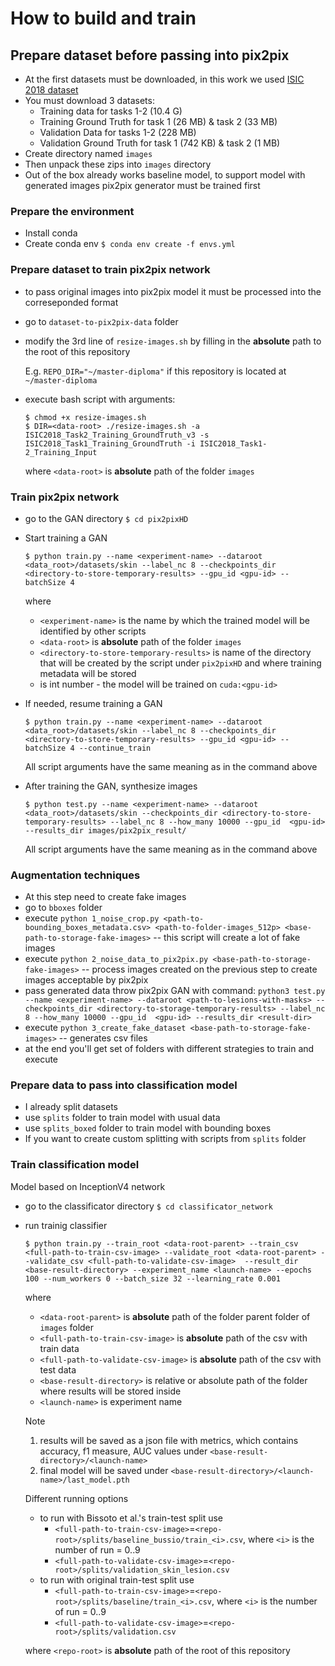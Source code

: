 # How to build and train
 
## Prepare dataset before passing into pix2pix
* At the first datasets must be downloaded, in this work we used [ISIC 2018 dataset](https://challenge.isic-archive.com/data/#2018)
* You must download 3 datasets:
  * Training data for tasks 1-2 (10.4 G)
  * Training Ground Truth for task 1 (26 MB) & task 2 (33 MB)
  * Validation Data for tasks 1-2 (228 MB)
  * Validation Ground Truth for task 1 (742 KB) & task 2 (1 MB)
* Create directory named `images`
* Then unpack these zips into `images` directory
* Out of the box already works baseline model, to support model with generated images pix2pix generator must be trained first

### Prepare the environment
* Install conda
* Create conda env `$ conda env create -f envs.yml`

### Prepare dataset to train pix2pix network
* to pass original images into pix2pix model it must be processed into the correseponded format
* go to `dataset-to-pix2pix-data` folder
* modify the 3rd line of `resize-images.sh` by filling in the __absolute__ path to the root of this repository

  E.g. `REPO_DIR="~/master-diploma"` if this repository is located at `~/master-diploma`
* execute bash script with arguments: 
  ```
  $ chmod +x resize-images.sh
  $ DIR=<data-root> ./resize-images.sh -a ISIC2018_Task2_Training_GroundTruth_v3 -s ISIC2018_Task1_Training_GroundTruth -i ISIC2018_Task1-2_Training_Input
  ```

  where `<data-root>` is __absolute__ path of the folder `images`

### Train pix2pix network
* go to the GAN directory `$ cd pix2pixHD`
* Start training a GAN
  ```
  $ python train.py --name <experiment-name> --dataroot <data_root>/datasets/skin --label_nc 8 --checkpoints_dir <directory-to-store-temporary-results> --gpu_id <gpu-id> --batchSize 4
  ```

  where 
  * `<experiment-name>` is the name by which the trained model will be identified by other scripts
  * `<data-root>` is __absolute__ path of the folder `images`
  * `<directory-to-store-temporary-results>` is name of the directory that will be created by the script under `pix2pixHD` and where training metadata will be stored
  * <gpu-id> is int number - the model will be trained on `cuda:<gpu-id>`
* If needed, resume training a GAN
  ```
  $ python train.py --name <experiment-name> --dataroot <data_root>/datasets/skin --label_nc 8 --checkpoints_dir <directory-to-store-temporary-results> --gpu_id <gpu-id> --batchSize 4 --continue_train
  ```

  All script arguments have the same meaning as in the command above
* After training the GAN, synthesize images 
  ```
  $ python test.py --name <experiment-name> --dataroot <data_root>/datasets/skin --checkpoints_dir <directory-to-store-temporary-results> --label_nc 8 --how_many 10000 --gpu_id  <gpu-id> --results_dir images/pix2pix_result/
  ```

  All script arguments have the same meaning as in the command above

### Augmentation techniques
* At this step need to create fake images
* go to `bboxes` folder
* execute `python 1_noise_crop.py <path-to-bounding_boxes_metadata.csv> <path-to-folder-images_512p> <base-path-to-storage-fake-images>`  -- this script will create a lot of fake images
* execute `python 2_noise_data_to_pix2pix.py <base-path-to-storage-fake-images>`  -- process images created on the previous step to create images acceptable by pix2pix
* pass generated data throw pix2pix GAN with command: `python3 test.py --name <experiment-name> --dataroot <path-to-lesions-with-masks> --checkpoints_dir <directory-to-storage-temporary-results> --label_nc 8 --how_many 10000 --gpu_id  <gpu-id> --results_dir <result-dir>`
* execute `python 3_create_fake_dataset <base-path-to-storage-fake-images>` -- generates csv files
* at the end you'll get set of folders with different strategies to train and execute


### Prepare data to pass into classification model
* I already split datasets
* use `splits` folder to train model with usual data
* use `splits_boxed` folder to train model with bounding boxes 
* If you want to create custom splitting with scripts from `splits` folder

### Train classification model
Model based on InceptionV4 network
* go to the classificator directory `$ cd classificator_network`
* run trainig classifier
  ```
  $ python train.py --train_root <data-root-parent> --train_csv <full-path-to-train-csv-image> --validate_root <data-root-parent> --validate_csv <full-path-to-validate-csv-image>  --result_dir <base-result-directory> --experiment_name <launch-name> --epochs 100 --num_workers 0 --batch_size 32 --learning_rate 0.001
  ```

  where
  * `<data-root-parent>` is __absolute__ path of the folder parent folder of `images` folder
  * `<full-path-to-train-csv-image>` is __absolute__ path of the csv with train data
  * `<full-path-to-validate-csv-image>` is __absolute__ path of the csv with test data
  * `<base-result-directory>` is relative or absolute path of the folder where results will be stored inside
  * `<launch-name>` is experiment name

  Note
  1. results will be saved as a json file with metrics, which contains accuracy, f1 measure, AUC values under `<base-result-directory>/<launch-name>`
  2. final model will be saved under `<base-result-directory>/<launch-name>/last_model.pth`
  
  Different running options
  * to run with Bissoto et al.'s train-test split use
    * `<full-path-to-train-csv-image>`=`<repo-root>/splits/baseline_bussio/train_<i>.csv`, where `<i>` is the number of run = 0..9
    * `<full-path-to-validate-csv-image>`=`<repo-root>/splits/validation_skin_lesion.csv`
  * to run with original train-test split use
    * `<full-path-to-train-csv-image>`=`<repo-root>/splits/baseline/train_<i>.csv`, where `<i>` is the number of run = 0..9
    * `<full-path-to-validate-csv-image>`=`<repo-root>/splits/validation.csv`
  
  where `<repo-root>` is __absolute__ path of the root of this repository